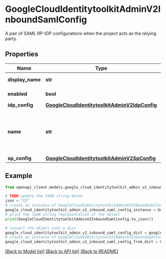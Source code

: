 # GoogleCloudIdentitytoolkitAdminV2InboundSamlConfig

A pair of SAML RP-IDP configurations when the project acts as the relying party.

## Properties

Name | Type | Description | Notes
------------ | ------------- | ------------- | -------------
**display_name** | **str** | The config&#39;s display name set by developers. | [optional] 
**enabled** | **bool** | True if allows the user to sign in with the provider. | [optional] 
**idp_config** | [**GoogleCloudIdentitytoolkitAdminV2IdpConfig**](GoogleCloudIdentitytoolkitAdminV2IdpConfig.md) |  | [optional] 
**name** | **str** | The name of the InboundSamlConfig resource, for example: &#39;projects/my-awesome-project/inboundSamlConfigs/my-config-id&#39;. Ignored during create requests. | [optional] 
**sp_config** | [**GoogleCloudIdentitytoolkitAdminV2SpConfig**](GoogleCloudIdentitytoolkitAdminV2SpConfig.md) |  | [optional] 

## Example

```python
from openapi_client.models.google_cloud_identitytoolkit_admin_v2_inbound_saml_config import GoogleCloudIdentitytoolkitAdminV2InboundSamlConfig

# TODO update the JSON string below
json = "{}"
# create an instance of GoogleCloudIdentitytoolkitAdminV2InboundSamlConfig from a JSON string
google_cloud_identitytoolkit_admin_v2_inbound_saml_config_instance = GoogleCloudIdentitytoolkitAdminV2InboundSamlConfig.from_json(json)
# print the JSON string representation of the object
print(GoogleCloudIdentitytoolkitAdminV2InboundSamlConfig.to_json())

# convert the object into a dict
google_cloud_identitytoolkit_admin_v2_inbound_saml_config_dict = google_cloud_identitytoolkit_admin_v2_inbound_saml_config_instance.to_dict()
# create an instance of GoogleCloudIdentitytoolkitAdminV2InboundSamlConfig from a dict
google_cloud_identitytoolkit_admin_v2_inbound_saml_config_from_dict = GoogleCloudIdentitytoolkitAdminV2InboundSamlConfig.from_dict(google_cloud_identitytoolkit_admin_v2_inbound_saml_config_dict)
```
[[Back to Model list]](../README.md#documentation-for-models) [[Back to API list]](../README.md#documentation-for-api-endpoints) [[Back to README]](../README.md)


